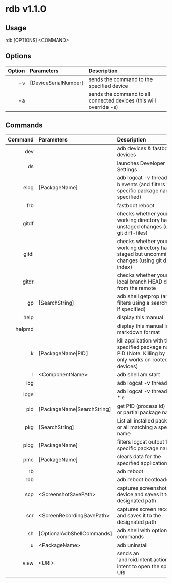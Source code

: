 # rdb v1.1.0

## Usage
rdb [OPTIONS] \<COMMAND\>

## Options
Option | Parameters | Description
-----: | :--------- | :----------
-s | [DeviceSerialNumber] | sends the command to the specified device
-a |  | sends the command to all connected devices (this will override -s)

## Commands
Command | Parameters | Description
------: | :--------- | :----------
dev |  | adb devices & fastboot devices
ds |  | launches Developer Settings
elog | [PackageName] | adb logcat -v threadtime -b events (and filters for a specific package name if specified)
frb |  | fastboot reboot
gitdf |  | checks whether your git working directory has any unstaged changes (using git diff-files)
gitdi |  | checks whether your git working directory has any staged but uncommitted changes (using git diff-index)
gitdr |  | checks whether your git local branch HEAD differs from the remote
gp | [SearchString] | adb shell getprop (and filters using a search string if specified)
help |  | display this manual
helpmd |  | display this manual in markdown format
k | [PackageName\|PID] | kill application with the specified package name or PID (Note: Killing by PID only works on rooted devices)
l | \<ComponentName\> | adb shell am start
log |  | adb logcat -v threadtime
loge |  | adb logcat -v threadtime *:e
pid | [PackageName\|SearchString] | get PID (process id) by full or partial package name
pkg | [SearchString] | List all installed packages or all matching a specified name
plog | [PackageName] | filters logcat output for a specific package name
pmc | [PackageName] | clears data for the specified application
rb |  | adb reboot
rbb |  | adb reboot bootloader
scp | \<ScreenshotSavePath\> | captures screenshot from device and saves it to the designated path
scr | \<ScreenRecordingSavePath\> | captures screen recording and saves it to the designated path
sh | [OptionalAdbShellCommands] | adb shell with optional commands
u | \<PackageName\> | adb uninstall
view | \<URI\> | sends an 'android.intent.action.VIEW' intent to open the specified URI

